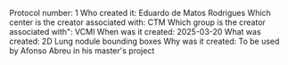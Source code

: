 Protocol number: 1
Who created it: Eduardo de Matos Rodrigues
Which center is the creator associated with: CTM
Which group is the creator associated with": VCMI
When was it created: 2025-03-20
What was created: 2D Lung nodule bounding boxes
Why was it created: To be used by Afonso Abreu in his master's project
